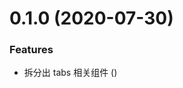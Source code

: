 # 0.1.0 (2020-07-30)


### Features

* 拆分出 tabs 相关组件 ([](https://github.com/miaoxing/mxjs-tabs/commit/))
